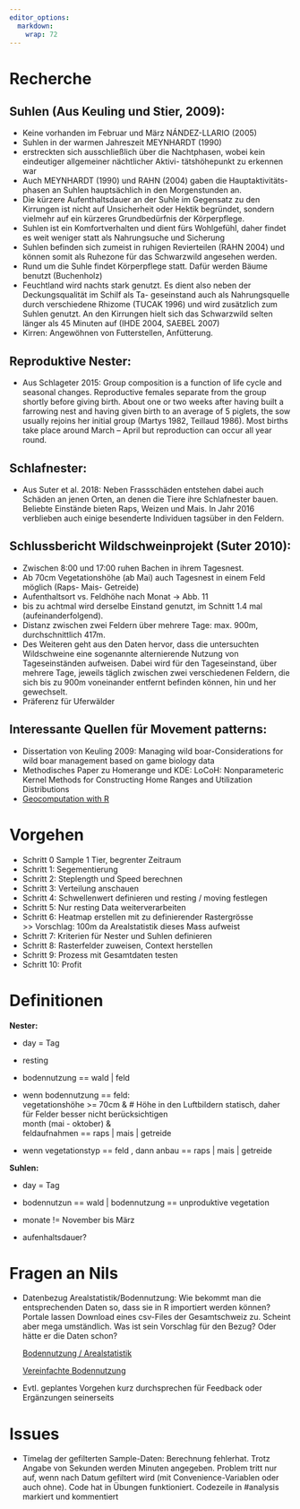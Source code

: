 ```yaml
---
editor_options: 
  markdown: 
    wrap: 72
---
```


# Recherche

## Suhlen (Aus Keuling und Stier, 2009):

-   Keine vorhanden im Februar und März NÁNDEZ-LLARIO (2005)
-   Suhlen in der warmen Jahreszeit MEYNHARDT (1990)
-   erstreckten sich ausschließlich über die Nachtphasen, wobei kein
    eindeutiger allgemeiner nächtlicher Aktivi- tätshöhepunkt zu
    erkennen war
-   Auch MEYNHARDT (1990) und RAHN (2004) gaben die Hauptaktivitäts-
    phasen an Suhlen hauptsächlich in den Morgenstunden an.
-   Die kürzere Aufenthaltsdauer an der Suhle im Gegensatz zu den
    Kirrungen ist nicht auf Unsicherheit oder Hektik begründet, sondern
    vielmehr auf ein kürzeres Grundbedürfnis der Körperpflege.
-   Suhlen ist ein Komfortverhalten und dient fürs Wohlgefühl, daher
    findet es weit weniger statt als Nahrungsuche und Sicherung
-   Suhlen befinden sich zumeist in ruhigen Revierteilen (RAHN 2004) und
    können somit als Ruhezone für das Schwarzwild angesehen werden.
-   Rund um die Suhle findet Körperpflege statt. Dafür werden Bäume
    benutzt (Buchenholz)
-   Feuchtland wird nachts stark genutzt. Es dient also neben der
    Deckungsqualität im Schilf als Ta- geseinstand auch als
    Nahrungsquelle durch verschiedene Rhizome (TUCAK 1996) und wird
    zusätzlich zum Suhlen genutzt. An den Kirrungen hielt sich das
    Schwarzwild selten länger als 45 Minuten auf (IHDE 2004,
    SAEBEL 2007)
-   Kirren: Angewöhnen von Futterstellen, Anfütterung.

## Reproduktive Nester:

-   Aus Schlageter 2015: Group composition is a function of life cycle
    and seasonal changes. Reproductive females separate from the group
    shortly before giving birth. About one or two weeks after having
    built a farrowing nest and having given birth to an average of 5
    piglets, the sow usually rejoins her initial group (Martys 1982,
    Teillaud 1986). Most births take place around March – April but
    reproduction can occur all year round.

## Schlafnester:

-   Aus Suter et al. 2018: Neben Frassschäden entstehen dabei auch
    Schäden an jenen Orten, an denen die Tiere ihre Schlafnester bauen.
    Beliebte Einstände bieten Raps, Weizen und Mais. In Jahr 2016
    verblieben auch einige besenderte Individuen tagsüber in den
    Feldern.

## Schlussbericht Wildschweinprojekt (Suter 2010):

-   Zwischen 8:00 und 17:00 ruhen Bachen in ihrem Tagesnest.
-   Ab 70cm Vegetationshöhe (ab Mai) auch Tagesnest in einem Feld
    möglich (Raps- Mais- Getreide)
-   Aufenthaltsort vs. Feldhöhe nach Monat -\> Abb. 11
-   bis zu achtmal wird derselbe Einstand genutzt, im Schnitt 1.4 mal
    (aufeinanderfolgend).
-   Distanz zwischen zwei Feldern über mehrere Tage: max. 900m,
    durchschnittlich 417m.
-   Des Weiteren geht aus den Daten hervor, dass die untersuchten
    Wildschweine eine sogenannte alternierende Nutzung von
    Tageseinständen aufweisen. Dabei wird für den Tageseinstand, über
    mehrere Tage, jeweils täglich zwischen zwei verschiedenen Feldern,
    die sich bis zu 900m voneinander entfernt befinden können, hin und
    her gewechselt.
-   Präferenz für Uferwälder

## Interessante Quellen für Movement patterns:

-   Dissertation von Keuling 2009: Managing wild boar-Considerations for
    wild boar management based on game biology data
-   Methodisches Paper zu Homerange und KDE: LoCoH: Nonparameteric
    Kernel Methods for Constructing Home Ranges and Utilization
    Distributions
-   [Geocomputation with R](https://geocompr.robinlovelace.net/)

# Vorgehen

-   Schritt 0 Sample 1 Tier, begrenter Zeitraum
-   Schritt 1: Segementierung
-   Schritt 2: Steplength und Speed berechnen
-   Schritt 3: Verteilung anschauen
-   Schritt 4: Schwellenwert definieren und resting / moving festlegen
-   Schritt 5: Nur resting Data weiterverarbeiten
-   Schritt 6: Heatmap erstellen mit zu definierender Rastergrösse  
    \>\> Vorschlag: 100m da Arealstatistik dieses Mass aufweist
-   Schritt 7: Kriterien für Nester und Suhlen definieren
-   Schritt 8: Rasterfelder zuweisen, Context herstellen
-   Schritt 9: Prozess mit Gesamtdaten testen
-   Schritt 10: Profit

# Definitionen

**Nester:**

-   day = Tag

-   resting

-   bodennutzung == wald \| feld

-   wenn bodennutzung == feld:  
    vegetationshöhe \>= 70cm & \# Höhe in den Luftbildern statisch,
    daher für Felder besser nicht berücksichtigen  
    month (mai - oktober) &  
    feldaufnahmen == raps \| mais \| getreide

-   wenn vegetationstyp == feld , dann anbau == raps \| mais \| getreide

**Suhlen:**

-   day = Tag

-   bodennutzun == wald \| bodennutzung == unproduktive vegetation

-   monate != November bis März

-   aufenhaltsdauer?

# Fragen an Nils

-   Datenbezug Arealstatistik/Bodennutzung: Wie bekommt man die
    entsprechenden Daten so, dass sie in R importiert werden können?
    Portale lassen Download eines csv-Files der Gesamtschweiz zu.
    Scheint aber mega umständlich. Was ist sein Vorschlag für den Bezug?
    Oder hätte er die Daten schon?

    [Bodennutzung /
    Arealstatistik](https://www.bfs.admin.ch/bfs/de/home/dienstleistungen/geostat/geodaten-bundesstatistik/boden-nutzung-bedeckung-eignung/arealstatistik-schweiz/bodennutzung.html)

    [Vereinfachte
    Bodennutzung](https://map.geo.admin.ch/?topic=ech&lang=de&bgLayer=ch.swisstopo.pixelkarte-grau&layers=ch.bfs.gebaeude_wohnungs_register,ch.bfs.arealstatistik-hintergrund&layers_visibility=false,true&catalogNodes=457,532,477,599&layers_opacity=1,0.65&zoom=2&E=2704737.50&N=1230875.00)

-   Evtl. geplantes Vorgehen kurz durchsprechen für Feedback oder
    Ergänzungen seinerseits

# Issues

-   Timelag der gefilterten Sample-Daten: Berechnung fehlerhat. Trotz
    Angabe von Sekunden werden Minuten angegeben. Problem tritt nur auf,
    wenn nach Datum gefiltert wird (mit Convenience-Variablen oder auch
    ohne). Code hat in Übungen funktioniert. Codezeile in \#analysis
    markiert und kommentiert
